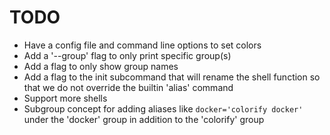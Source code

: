 # TODO

- Have a config file and command line options to set colors
- Add a '--group' flag to only print specific group(s)
- Add a flag to only show group names
- Add a flag to the init subcommand that will rename the shell function so that we do not override the builtin 'alias' command
- Support more shells
- Subgroup concept for adding aliases like `docker='colorify docker'` under the 'docker' group in addition to the 'colorify' group
